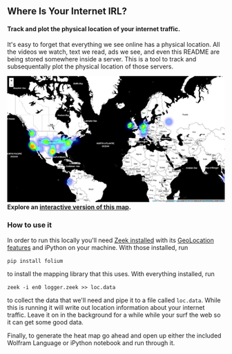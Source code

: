 ## Where Is Your Internet IRL?

#### Track and plot the physical location of your internet traffic.

It's easy to forget that everything we see online has a physical location. All the videos we watch, text we read, ads we see, and even this README are being stored somewhere inside a server. This is a tool to track and subsequentally plot the physical location of those servers.



![example_map](example_map.jpg)
__Explore an [interactive version of this map](https://zekemedley.github.io/Where-Is-Your-Internet-IRL/index.html).__



### How to use it

In order to run this locally you'll need [Zeek installed](https://docs.zeek.org/en/stable/install/install.html) with its [GeoLocation features](https://docs.zeek.org/en/stable/frameworks/geoip.html#geolocation) and iPython on your machine. With those installed, run

```
pip install folium
```

to install the mapping library that this uses. With everything installed, run

```
zeek -i en0 logger.zeek >> loc.data
```

to collect the data that we'll need and pipe it to a file called `loc.data`. While this is running it will write out location information about your internet traffic. Leave it on in the background for a while while your surf the web so it can get some good data.



Finally, to generate the heat map go ahead and open up either the included Wolfram Language or iPython notebook and run through it.
